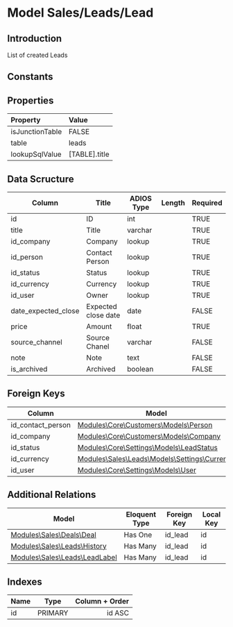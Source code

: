 # Model Sales/Leads/Lead

## Introduction

List of created Leads

## Constants

## Properties

| Property        | Value           |
| :-------------- | :-------------- |
| isJunctionTable | FALSE           |
| table           | leads           |
| lookupSqlValue  | [TABLE].title |

## Data Scructure

| Column              | Title               | ADIOS Type | Length | Required |
| ------------------- | ------------------- | ---------- | ------ | -------- |
| id                  | ID                  | int        |        | TRUE     |
| title               | Title               | varchar    |        | TRUE     |
| id_company          | Company             | lookup     |        | TRUE     |
| id_person           | Contact Person      | lookup     |        | TRUE     |
| id_status           | Status              | lookup     |        | TRUE     |
| id_currency         | Currency            | lookup     |        | TRUE     |
| id_user             | Owner               | lookup     |        | TRUE     |
| date_expected_close | Expected close date | date       |        | FALSE    |
| price               | Amount              | float      |        | TRUE     |
| source_channel      | Source Chanel       | varchar    |        | FALSE    |
| note                | Note                | text       |        | FALSE    |
| is_archived         | Archived            | boolean    |        | FALSE    |

## Foreign Keys

| Column            | Model                                                                      | Relation | OnUpdate | OnDelete |
| ----------------- | -------------------------------------------------------------------------- | -------- | -------- | -------- |
| id_contact_person | [Modules\Core\Customers\Models\Person](Person.md../modules/sales/leads/models/Person.md)                          | 1:1      | Cascade  | Restrict |
| id_company        | [Modules\Core\Customers\Models\Company](Company.md./modules/sales/leads/models/Company.md)                        | 1:1      | Cascade  | Restrict |
| id_status         | [Modules\Core\Settings\Models\LeadStatus](./status.md/modules/sales/leads/models/Status.md)                     | 1:1      | Cascade  | Restrict |
| id_currency       | [Modules\Sales\Leads\Models\Settings\Currency](Currency.md/modules/sales/leads/models/Currency.md)                | 1:1      | Cascade  | Restrict |
| id_user           | [Modules\Core\Settings\Models\User](../../../Core/Settings/Models/User.mdels/user.md) | 1:1      | Cascade  | Restrict |

## Additional Relations

| Model                                                  | Eloquent Type | Foreign Key | Local Key |
| ------------------------------------------------------ | ------------- | ----------- | --------- |
| [Modules\Sales\Deals\Deal](../../Deals/Models/Deal.mddeals/models/deal.md) | Has One       | id_lead     | id        |
| [Modules\Sales\Leads\History](History.md./modules/sales/leads/models/history.md)              | Has Many      | id_lead     | id        |
| [Modules\Sales\Leads\LeadLabel](lead-label.mdmodules/sales/leads/models/LeadLabel.md)          | Has Many      | id_lead     | id        |

## Indexes

| Name |  Type   | Column + Order |
| :--- | :-----: | -------------: |
| id   | PRIMARY |         id ASC |
